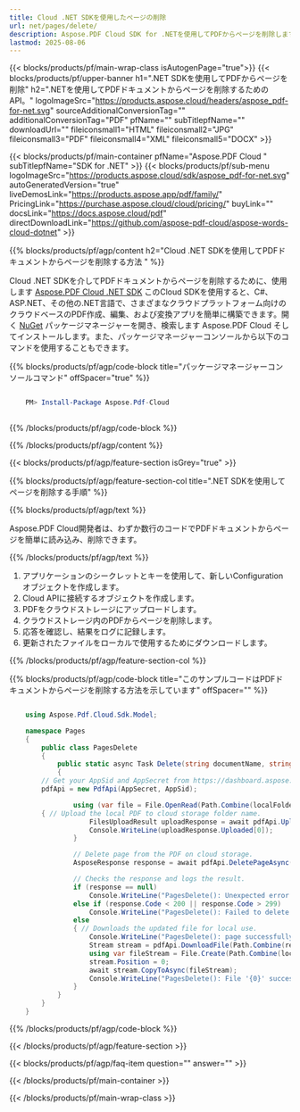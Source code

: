 ```yaml
---
title: Cloud .NET SDKを使用したページの削除
url: net/pages/delete/
description: Aspose.PDF Cloud SDK for .NETを使用してPDFからページを削除します。
lastmod: 2025-08-06
---
```


{{< blocks/products/pf/main-wrap-class isAutogenPage="true">}}
{{< blocks/products/pf/upper-banner h1=".NET SDKを使用してPDFからページを削除" h2=".NETを使用してPDFドキュメントからページを削除するためのAPI。" logoImageSrc="https://products.aspose.cloud/headers/aspose_pdf-for-net.svg" sourceAdditionalConversionTag="" additionalConversionTag="PDF" pfName="" subTitlepfName="" downloadUrl="" fileiconsmall1="HTML" fileiconsmall2="JPG" fileiconsmall3="PDF" fileiconsmall4="XML" fileiconsmall5="DOCX" >}}

{{< blocks/products/pf/main-container pfName="Aspose.PDF Cloud " subTitlepfName="SDK for .NET" >}}
{{< blocks/products/pf/sub-menu logoImageSrc="https://products.aspose.cloud/sdk/aspose_pdf-for-net.svg"
autoGeneratedVersion="true"
liveDemosLink="https://products.aspose.app/pdf/family/" PricingLink="https://purchase.aspose.cloud/cloud/pricing/" buyLink="" docsLink="https://docs.aspose.cloud/pdf"  directDownloadLink="https://github.com/aspose-pdf-cloud/aspose-words-cloud-dotnet" >}}

{{% blocks/products/pf/agp/content h2="Cloud .NET SDKを使用してPDFドキュメントからページを削除する方法 " %}}

Cloud .NET SDKを介してPDFドキュメントからページを削除するために、使用します
[Aspose.PDF Cloud .NET SDK](https://products.aspose.cloud/pdf/net/)
このCloud SDKを使用すると、C#、ASP.NET、その他の.NET言語で、さまざまなクラウドプラットフォーム向けのクラウドベースのPDF作成、編集、および変換アプリを簡単に構築できます。開く
[NuGet](https://www.nuget.org/packages/Aspose.Pdf-Cloud)
パッケージマネージャーを開き、検索します
Aspose.PDF Cloud
そしてインストールします。また、パッケージマネージャーコンソールから以下のコマンドを使用することもできます。

{{% blocks/products/pf/agp/code-block title="パッケージマネージャーコンソールコマンド" offSpacer="true" %}}

```powershell

    PM> Install-Package Aspose.Pdf-Cloud
     
```

{{% /blocks/products/pf/agp/code-block %}}

{{% /blocks/products/pf/agp/content %}}

{{< blocks/products/pf/agp/feature-section isGrey="true" >}}

{{% blocks/products/pf/agp/feature-section-col title=".NET SDKを使用してページを削除する手順" %}}

{{% blocks/products/pf/agp/text %}}

Aspose.PDF Cloud開発者は、わずか数行のコードでPDFドキュメントからページを簡単に読み込み、削除できます。

{{% /blocks/products/pf/agp/text %}}

1. アプリケーションのシークレットとキーを使用して、新しいConfigurationオブジェクトを作成します。
1. Cloud APIに接続するオブジェクトを作成します。
1. PDFをクラウドストレージにアップロードします。
1. クラウドストレージ内のPDFからページを削除します。
1. 応答を確認し、結果をログに記録します。
1. 更新されたファイルをローカルで使用するためにダウンロードします。

{{% /blocks/products/pf/agp/feature-section-col %}}

{{% blocks/products/pf/agp/code-block title="このサンプルコードはPDFドキュメントからページを削除する方法を示しています" offSpacer="" %}}

```cs

    using Aspose.Pdf.Cloud.Sdk.Model;

    namespace Pages
    {
        public class PagesDelete
        {
            public static async Task Delete(string documentName, string outputName, int pageNumber, string localFolder, string remoteFolder)
            {
		// Get your AppSid and AppSecret from https://dashboard.aspose.cloud (free registration required). 
		pdfApi = new PdfApi(AppSecret, AppSid);

                using (var file = File.OpenRead(Path.Combine(localFolder, documentName)))
		{ // Upload the local PDF to cloud storage folder name.
                    FilesUploadResult uploadResponse = await pdfApi.UploadFileAsync(Path.Combine(remoteFolder, documentName), documentName);
                    Console.WriteLine(uploadResponse.Uploaded[0]);
                }

                // Delete page from the PDF on cloud storage.
                AsposeResponse response = await pdfApi.DeletePageAsync(documentName, pageNumber, folder: remoteFolder);

                // Checks the response and logs the result.
                if (response == null)
                    Console.WriteLine("PagesDelete(): Unexpected error!");
                else if (response.Code < 200 || response.Code > 299)
                    Console.WriteLine("PagesDelete(): Failed to delete page from the document.");
                else
                { // Downloads the updated file for local use.
                    Console.WriteLine("PagesDelete(): page successfully deleted from the document '{0}.", documentName);
                    Stream stream = pdfApi.DownloadFile(Path.Combine(remoteFolder, documentName));
                    using var fileStream = File.Create(Path.Combine(localFolder, "delete_pages_" + outputName));
                    stream.Position = 0;
                    await stream.CopyToAsync(fileStream);
                    Console.WriteLine("PagesDelete(): File '{0}' successfully downloaded.", "delete_pages_" + outputName);
                }
            }
        }
    }
```

{{% /blocks/products/pf/agp/code-block %}}

{{< /blocks/products/pf/agp/feature-section >}}

{{< blocks/products/pf/agp/faq-item question="" answer="" >}}

{{< /blocks/products/pf/main-container >}}

{{< /blocks/products/pf/main-wrap-class >}}

